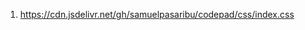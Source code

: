 <ol>
<li><a href="https://cdn.jsdelivr.net/gh/samuelpasaribu/codepad/css/index.css">https://cdn.jsdelivr.net/gh/samuelpasaribu/codepad/css/index.css</a></li>
</ol>
